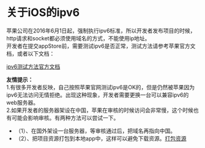 
# 关于iOS的ipv6
苹果公司在2016年6月1日起，强制执行ipv6标准，所以开发者发布项目的时候，http请求和socket都必须使用域名的方式，不能使用ip地址。  
开发者在提交appStore前，需要测试ipv6是否正常，测试方法请参考苹果官方文档，或者以下文档：  
  

[ipv6测试方法官方文档](https://developer.apple.com/library/mac/documentation/NetworkingInternetWeb/Conceptual/NetworkingOverview/UnderstandingandPreparingfortheIPv6Transition/UnderstandingandPreparingfortheIPv6Transition.html#//apple_ref/doc/uid/TP40010220-CH213-SW1)  


**友情提示：**  
1.有很多开发者反映，自己按照苹果官网测试ipv6是OK的，但是仍然被苹果因为ipv6无法访问无情拒绝。出现这种现象，开发者需要更换一台可以兼容ipv6的web服务器。  
2.如果开发者的服务器架设在中国，苹果在审核的时候访问会非常慢，这个时候也有可能会影响审核。有两种方法可以尝试一下。  
*    （1）、在国外架设一台服务器，等审核通过后，把域名再指向中国。
*    （2）、把项目资源打包到本地app中，这样可以避免下载资源。[打包资源](https://ldc.layabox.com/doc/?nav=ch-as-5-2-0)



